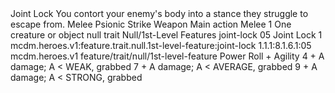 <ability>
  <name>Joint Lock</name>
  <flavor>You contort your enemy&apos;s body into a stance they struggle to escape from.</flavor>
  <keywords>
    <keyword>Melee</keyword>
    <keyword>Psionic</keyword>
    <keyword>Strike</keyword>
    <keyword>Weapon</keyword>
  </keywords>
  <type>Main action</type>
  <distance>Melee 1</distance>
  <target>One creature or object</target>
  <metadata>
    <class>null</class>
    <feature_type>trait</feature_type>
    <file_dpath>Null/1st-Level Features</file_dpath>
    <item_id>joint-lock</item_id>
    <item_index>05</item_index>
    <item_name>Joint Lock</item_name>
    <level>1</level>
    <scc>mcdm.heroes.v1:feature.trait.null.1st-level-feature:joint-lock</scc>
    <scdc>1.1.1:8.1.6.1:05</scdc>
    <source>mcdm.heroes.v1</source>
    <type>feature/trait/null/1st-level-feature</type>
  </metadata>
  <effects>
    <effect type="roll">
      <roll>Power Roll + Agility</roll>
      <t1>4 + A damage; A &lt; WEAK, grabbed</t1>
      <t2>7 + A damage; A &lt; AVERAGE, grabbed</t2>
      <t3>9 + A damage; A &lt; STRONG, grabbed</t3>
    </effect>
  </effects>
</ability>

